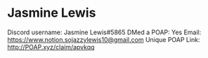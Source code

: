 # Jasmine Lewis

Discord username: Jasmine Lewis#5865
DMed a POAP: Yes
Email: https://www.notion.sojazzylewis10@gmail.com
Unique POAP Link: http://POAP.xyz/claim/apvkqq